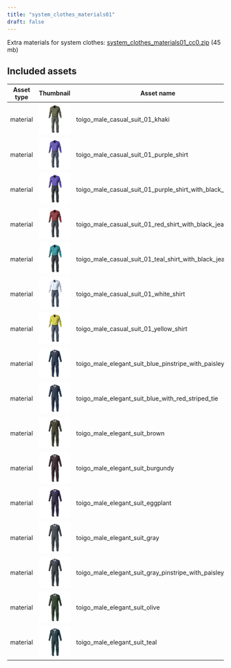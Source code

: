 ```yaml
---
title: "system_clothes_materials01"
draft: false
---
```


Extra materials for system clothes: [system_clothes_materials01_cc0.zip](http://files.makehumancommunity.org/asset_packs/system_clothes_materials01/system_clothes_materials01_cc0.zip) (45 mb)


## Included assets

| Asset type | Thumbnail | Asset name | Author | Source | License |
| ---------- | --------- | ---------- | ------ | ------ | ------- |
| material | ![toigo_male_casual_suit_01_khaki.png](toigo_male_casual_suit_01_khaki.png) | toigo_male_casual_suit_01_khaki | MargaretToigo | [asset repo](http://www.makehumancommunity.org/node/996) | CC0 |
| material | ![toigo_male_casual_suit_01_purple_shirt.png](toigo_male_casual_suit_01_purple_shirt.png) | toigo_male_casual_suit_01_purple_shirt | MargaretToigo | [asset repo](http://www.makehumancommunity.org/node/999) | CC0 |
| material | ![toigo_male_casual_suit_01_purple_shirt_with_black_jeans.png](toigo_male_casual_suit_01_purple_shirt_with_black_jeans.png) | toigo_male_casual_suit_01_purple_shirt_with_black_jeans | MargaretToigo | [asset repo](http://www.makehumancommunity.org/node/998) | CC0 |
| material | ![toigo_male_casual_suit_01_red_shirt_with_black_jeans.png](toigo_male_casual_suit_01_red_shirt_with_black_jeans.png) | toigo_male_casual_suit_01_red_shirt_with_black_jeans | MargaretToigo | [asset repo](http://www.makehumancommunity.org/node/997) | CC0 |
| material | ![toigo_male_casual_suit_01_teal_shirt_with_black_jeans.png](toigo_male_casual_suit_01_teal_shirt_with_black_jeans.png) | toigo_male_casual_suit_01_teal_shirt_with_black_jeans | MargaretToigo | [asset repo](http://www.makehumancommunity.org/node/1001) | CC0 |
| material | ![toigo_male_casual_suit_01_white_shirt.png](toigo_male_casual_suit_01_white_shirt.png) | toigo_male_casual_suit_01_white_shirt | MargaretToigo | [asset repo](http://www.makehumancommunity.org/node/1002) | CC0 |
| material | ![toigo_male_casual_suit_01_yellow_shirt.png](toigo_male_casual_suit_01_yellow_shirt.png) | toigo_male_casual_suit_01_yellow_shirt | MargaretToigo | [asset repo](http://www.makehumancommunity.org/node/1004) | CC0 |
| material | ![toigo_male_elegant_suit_blue_pinstripe_with_paisley_tie.png](toigo_male_elegant_suit_blue_pinstripe_with_paisley_tie.png) | toigo_male_elegant_suit_blue_pinstripe_with_paisley_tie | MargaretToigo | [asset repo](http://www.makehumancommunity.org/node/990) | CC0 |
| material | ![toigo_male_elegant_suit_blue_with_red_striped_tie.png](toigo_male_elegant_suit_blue_with_red_striped_tie.png) | toigo_male_elegant_suit_blue_with_red_striped_tie | MargaretToigo | [asset repo](http://www.makehumancommunity.org/node/983) | CC0 |
| material | ![toigo_male_elegant_suit_brown.png](toigo_male_elegant_suit_brown.png) | toigo_male_elegant_suit_brown | MargaretToigo | [asset repo](http://www.makehumancommunity.org/node/984) | CC0 |
| material | ![toigo_male_elegant_suit_burgundy.png](toigo_male_elegant_suit_burgundy.png) | toigo_male_elegant_suit_burgundy | MargaretToigo | [asset repo](http://www.makehumancommunity.org/node/985) | CC0 |
| material | ![toigo_male_elegant_suit_eggplant.png](toigo_male_elegant_suit_eggplant.png) | toigo_male_elegant_suit_eggplant | MargaretToigo | [asset repo](http://www.makehumancommunity.org/node/986) | CC0 |
| material | ![toigo_male_elegant_suit_gray.png](toigo_male_elegant_suit_gray.png) | toigo_male_elegant_suit_gray | MargaretToigo | [asset repo](http://www.makehumancommunity.org/node/987) | CC0 |
| material | ![toigo_male_elegant_suit_gray_pinstripe_with_paisley_tie.png](toigo_male_elegant_suit_gray_pinstripe_with_paisley_tie.png) | toigo_male_elegant_suit_gray_pinstripe_with_paisley_tie | MargaretToigo | [asset repo](http://www.makehumancommunity.org/node/989) | CC0 |
| material | ![toigo_male_elegant_suit_olive.png](toigo_male_elegant_suit_olive.png) | toigo_male_elegant_suit_olive | MargaretToigo | [asset repo](http://www.makehumancommunity.org/node/988) | CC0 |
| material | ![toigo_male_elegant_suit_teal.png](toigo_male_elegant_suit_teal.png) | toigo_male_elegant_suit_teal | MargaretToigo | [asset repo](http://www.makehumancommunity.org/node/991) | CC0 |
